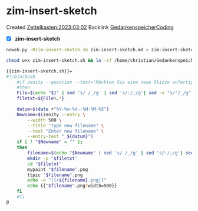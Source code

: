 # zim-insert-sketch
Created [Zettelkasten:2023:03:02]()
Backlink [GedankenspeicherCoding](../GedankenspeicherCoding.md)

- [X] **zim-insert-sketch**




```bash
noweb.py -Rzim-insert-sketch.sh zim-insert-sketch.md > zim-insert-sketch.sh && echo 'fertig'
```


```bash
chmod u+x zim-insert-sketch.sh && ln -sf /home/christian/Gedankenspeicher/Gedankenspeicherwiki/Zettelkasten/ZetteL/CodeFabrik/GedankenspeicherCoding/zim-insert-sketch.sh ~/.local/bin/zim-insert-sketch.sh && echo 'fertig'
```

```bash
{{zim-insert-sketch.sh}}=
#!/bin/bash
	#if zenity --question --text="Möchten Sie eine neue Skizze anfertigen?"
	#then 
	File=$(echo "$1" | sed 's/ /_/g' | sed 's/:/;/g'| sed -e "s/'/_/g" | sed 's/\"//g')
	filetxt=${File%.*}

	datum=$(date +"%Y-%m-%d--%H-%M-%S")
	Newname=$(zenity --entry \
		--width 500 \
		--title "Type new filename" \
		--text "Enter new filename" \
		--entry-text "_${datum}")
	if [ ! "$Newname" = "" ]; 
	then
		filename=$(echo "$Newname" | sed 's/ /_/g' | sed 's/:/;/g'| sed -e "s/'/_/g" | sed 's/\"//g')
		mkdir -p "$filetxt"
		cd "$filetxt"
		mypaint "$filename".png
		ttpic "$filename".png
		echo -e "[[+${filename}.png]]"
		echo {{"$filename".png?width=500}}
	fi
	#fi
@

```

